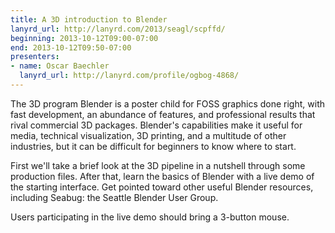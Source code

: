 ```yaml
---
title: A 3D introduction to Blender
lanyrd_url: http://lanyrd.com/2013/seagl/scpffd/
beginning: 2013-10-12T09:00-07:00
end: 2013-10-12T09:50-07:00
presenters:
- name: Oscar Baechler
  lanyrd_url: http://lanyrd.com/profile/ogbog-4868/
---
```


The 3D program Blender is a poster child for FOSS graphics done right, with fast development, an abundance of features, and professional results that rival commercial 3D packages. Blender's capabilities make it useful for media, technical visualization, 3D printing, and a multitude of other industries, but it can be difficult for beginners to know where to start.

First we'll take a brief look at the 3D pipeline in a nutshell through some production files. After that, learn the basics of Blender with a live demo of the starting interface. Get pointed toward other useful Blender resources, including Seabug: the Seattle Blender User Group.

Users participating in the live demo should bring a 3-button mouse.
